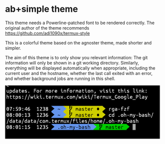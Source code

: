 # ab+simple theme

This theme needs a Powerline-patched font to be rendered correctly. The original
author of the theme recommends https://github.com/adi1090x/termux-style

This is a colorful theme based on the agnoster theme, made shorter and simpler.

The aim of this theme is to only show you relevant information: The git
information will only be shown in a git working directory. Similarly, everything
will be displayed automatically when appropriate, including the current user and
the hostname, whether the last call exited with an error, and whether background
jobs are running in this shell.

![`bash screenshot`](absimple-bash.png)
